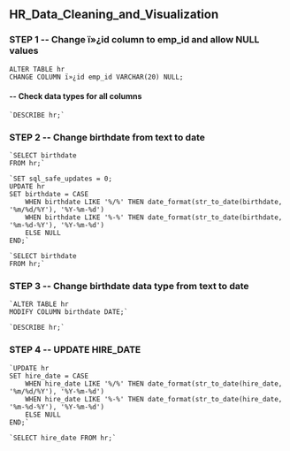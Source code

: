 ## HR_Data_Cleaning_and_Visualization


### STEP 1 -- Change ï»¿id column to emp_id and allow NULL values

	ALTER TABLE hr
	CHANGE COLUMN ï»¿id emp_id VARCHAR(20) NULL;

#### -- Check data types for all columns
	`DESCRIBE hr;`


### STEP 2 -- Change birthdate from text to date

	`SELECT birthdate
	FROM hr;`

	`SET sql_safe_updates = 0;
	UPDATE hr
	SET birthdate = CASE
	    WHEN birthdate LIKE '%/%' THEN date_format(str_to_date(birthdate, '%m/%d/%Y'), '%Y-%m-%d')
	    WHEN birthdate LIKE '%-%' THEN date_format(str_to_date(birthdate, '%m-%d-%Y'), '%Y-%m-%d')
	    ELSE NULL
	END;`

	`SELECT birthdate
	FROM hr;`

### STEP 3 -- Change birthdate data type from text to date
	`ALTER TABLE hr
	MODIFY COLUMN birthdate DATE;`
	
	`DESCRIBE hr;`

### STEP 4 -- UPDATE HIRE_DATE
	`UPDATE hr 
	SET hire_date = CASE
		WHEN hire_date LIKE '%/%' THEN date_format(str_to_date(hire_date, '%m/%d/%Y'), '%Y-%m-%d')
	    WHEN hire_date LIKE '%-%' THEN date_format(str_to_date(hire_date, '%m-%d-%Y'), '%Y-%m-%d')
	    ELSE NULL
	END;`
	
	`SELECT hire_date FROM hr;`
